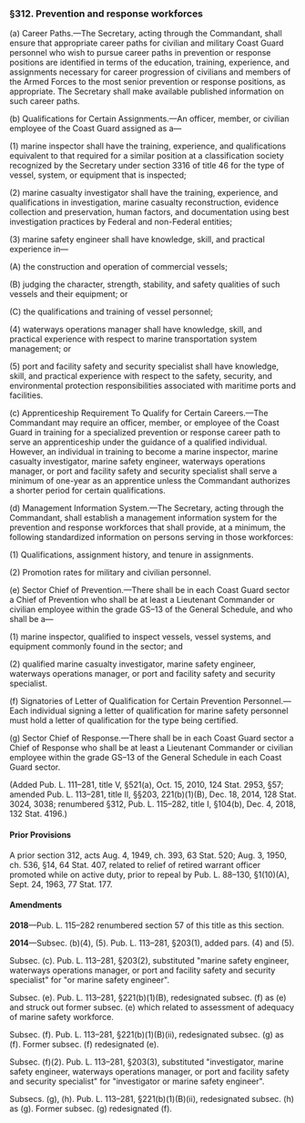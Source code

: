 ### §312. Prevention and response workforces ###

(a) Career Paths.—The Secretary, acting through the Commandant, shall ensure that appropriate career paths for civilian and military Coast Guard personnel who wish to pursue career paths in prevention or response positions are identified in terms of the education, training, experience, and assignments necessary for career progression of civilians and members of the Armed Forces to the most senior prevention or response positions, as appropriate. The Secretary shall make available published information on such career paths.

(b) Qualifications for Certain Assignments.—An officer, member, or civilian employee of the Coast Guard assigned as a—

(1) marine inspector shall have the training, experience, and qualifications equivalent to that required for a similar position at a classification society recognized by the Secretary under section 3316 of title 46 for the type of vessel, system, or equipment that is inspected;

(2) marine casualty investigator shall have the training, experience, and qualifications in investigation, marine casualty reconstruction, evidence collection and preservation, human factors, and documentation using best investigation practices by Federal and non-Federal entities;

(3) marine safety engineer shall have knowledge, skill, and practical experience in—

(A) the construction and operation of commercial vessels;

(B) judging the character, strength, stability, and safety qualities of such vessels and their equipment; or

(C) the qualifications and training of vessel personnel;

(4) waterways operations manager shall have knowledge, skill, and practical experience with respect to marine transportation system management; or

(5) port and facility safety and security specialist shall have knowledge, skill, and practical experience with respect to the safety, security, and environmental protection responsibilities associated with maritime ports and facilities.

(c) Apprenticeship Requirement To Qualify for Certain Careers.—The Commandant may require an officer, member, or employee of the Coast Guard in training for a specialized prevention or response career path to serve an apprenticeship under the guidance of a qualified individual. However, an individual in training to become a marine inspector, marine casualty investigator, marine safety engineer, waterways operations manager, or port and facility safety and security specialist shall serve a minimum of one-year as an apprentice unless the Commandant authorizes a shorter period for certain qualifications.

(d) Management Information System.—The Secretary, acting through the Commandant, shall establish a management information system for the prevention and response workforces that shall provide, at a minimum, the following standardized information on persons serving in those workforces:

(1) Qualifications, assignment history, and tenure in assignments.

(2) Promotion rates for military and civilian personnel.

(e) Sector Chief of Prevention.—There shall be in each Coast Guard sector a Chief of Prevention who shall be at least a Lieutenant Commander or civilian employee within the grade GS–13 of the General Schedule, and who shall be a—

(1) marine inspector, qualified to inspect vessels, vessel systems, and equipment commonly found in the sector; and

(2) qualified marine casualty investigator, marine safety engineer, waterways operations manager, or port and facility safety and security specialist.

(f) Signatories of Letter of Qualification for Certain Prevention Personnel.—Each individual signing a letter of qualification for marine safety personnel must hold a letter of qualification for the type being certified.

(g) Sector Chief of Response.—There shall be in each Coast Guard sector a Chief of Response who shall be at least a Lieutenant Commander or civilian employee within the grade GS–13 of the General Schedule in each Coast Guard sector.

(Added Pub. L. 111–281, title V, §521(a), Oct. 15, 2010, 124 Stat. 2953, §57; amended Pub. L. 113–281, title II, §§203, 221(b)(1)(B), Dec. 18, 2014, 128 Stat. 3024, 3038; renumbered §312, Pub. L. 115–282, title I, §104(b), Dec. 4, 2018, 132 Stat. 4196.)

#### Prior Provisions ####

A prior section 312, acts Aug. 4, 1949, ch. 393, 63 Stat. 520; Aug. 3, 1950, ch. 536, §14, 64 Stat. 407, related to relief of retired warrant officer promoted while on active duty, prior to repeal by Pub. L. 88–130, §1(10)(A), Sept. 24, 1963, 77 Stat. 177.

#### Amendments ####

**2018**—Pub. L. 115–282 renumbered section 57 of this title as this section.

**2014**—Subsec. (b)(4), (5). Pub. L. 113–281, §203(1), added pars. (4) and (5).

Subsec. (c). Pub. L. 113–281, §203(2), substituted "marine safety engineer, waterways operations manager, or port and facility safety and security specialist" for "or marine safety engineer".

Subsec. (e). Pub. L. 113–281, §221(b)(1)(B), redesignated subsec. (f) as (e) and struck out former subsec. (e) which related to assessment of adequacy of marine safety workforce.

Subsec. (f). Pub. L. 113–281, §221(b)(1)(B)(ii), redesignated subsec. (g) as (f). Former subsec. (f) redesignated (e).

Subsec. (f)(2). Pub. L. 113–281, §203(3), substituted "investigator, marine safety engineer, waterways operations manager, or port and facility safety and security specialist" for "investigator or marine safety engineer".

Subsecs. (g), (h). Pub. L. 113–281, §221(b)(1)(B)(ii), redesignated subsec. (h) as (g). Former subsec. (g) redesignated (f).